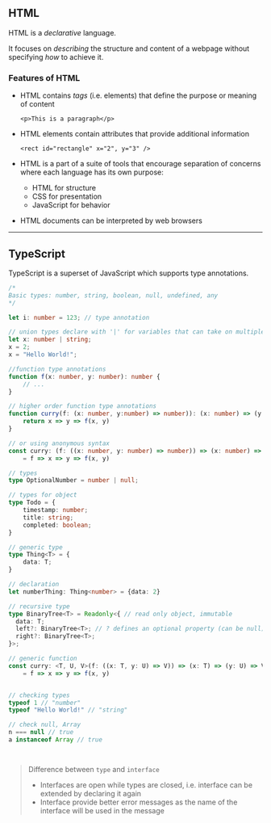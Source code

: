 ## HTML

HTML is a *declarative* language.

It focuses on *describing* the structure and content of a webpage without specifying *how* to achieve it.

### Features of HTML

- HTML contains *tags* (i.e. elements) that define the purpose or meaning of content
	
	`<p>This is a paragraph</p>`

- HTML elements contain attributes that provide additional information
	
	`<rect id="rectangle" x="2", y="3" />`

- HTML is a part of a suite of tools that encourage separation of concerns where each language has its own purpose:
	- HTML for structure
	- CSS for presentation
	- JavaScript for behavior

- HTML documents can be interpreted by web browsers

---

## TypeScript

TypeScript is a superset of JavaScript which supports type annotations.

```typescript
/*
Basic types: number, string, boolean, null, undefined, any
*/

let i: number = 123; // type annotation

// union types declare with '|' for variables that can take on multiple types
let x: number | string;
x = 2;
x = "Hello World!";

//function type annotations
function f(x: number, y: number): number {
	// ...
}

// higher order function type annotations
function curry(f: (x: number, y:number) => number)): (x: number) => (y: number) => number {
	return x => y => f(x, y)
}

// or using anonymous syntax
const curry: (f: ((x: number, y: number) => number)) => (x: number) => (y: number) => number
	= f => x => y => f(x, y)

// types
type OptionalNumber = number | null;

// types for object
type Todo = {
	timestamp: number;
	title: string;
	completed: boolean;
}

// generic type
type Thing<T> = {
	data: T;
}

// declaration
let numberThing: Thing<number> = {data: 2}

// recursive type
type BinaryTree<T> = Readonly<{ // read only object, immutable
  data: T;
  left?: BinaryTree<T>; // ? defines an optional property (can be null)
  right?: BinaryTree<T>;
}>;

// generic function
const curry: <T, U, V>(f: ((x: T, y: U) => V)) => (x: T) => (y: U) => V
	= f => x => y => f(x, y)


// checking types
typeof 1 // "number"
typeof "Hello World!" // "string"

// check null, Array
n === null // true
a instanceof Array // true




```

> Difference between `type` and `interface`
> 
> - Interfaces are open while types are closed, i.e. interface can be extended by declaring it again
> - Interface provide better error messages as the name of the interface will be used in the message
